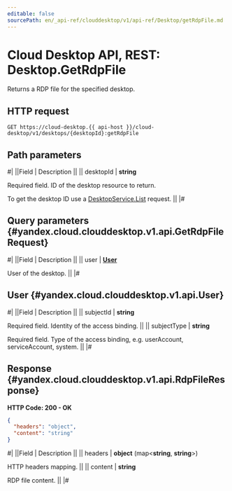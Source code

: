```yaml
---
editable: false
sourcePath: en/_api-ref/clouddesktop/v1/api-ref/Desktop/getRdpFile.md
---
```


# Cloud Desktop API, REST: Desktop.GetRdpFile

Returns a RDP file for the specified desktop.

## HTTP request

```
GET https://cloud-desktop.{{ api-host }}/cloud-desktop/v1/desktops/{desktopId}:getRdpFile
```

## Path parameters

#|
||Field | Description ||
|| desktopId | **string**

Required field. ID of the desktop resource to return.

To get the desktop ID use a [DesktopService.List](/docs/cloud-desktop/api-ref/Desktop/list#List) request. ||
|#

## Query parameters {#yandex.cloud.clouddesktop.v1.api.GetRdpFileRequest}

#|
||Field | Description ||
|| user | **[User](#yandex.cloud.clouddesktop.v1.api.User)**

User of the desktop. ||
|#

## User {#yandex.cloud.clouddesktop.v1.api.User}

#|
||Field | Description ||
|| subjectId | **string**

Required field. Identity of the access binding. ||
|| subjectType | **string**

Required field. Type of the access binding, e.g. userAccount, serviceAccount, system. ||
|#

## Response {#yandex.cloud.clouddesktop.v1.api.RdpFileResponse}

**HTTP Code: 200 - OK**

```json
{
  "headers": "object",
  "content": "string"
}
```

#|
||Field | Description ||
|| headers | **object** (map<**string**, **string**>)

HTTP headers mapping. ||
|| content | **string**

RDP file content. ||
|#